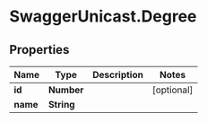 # SwaggerUnicast.Degree

## Properties

Name | Type | Description | Notes
------------ | ------------- | ------------- | -------------
**id** | **Number** |  | [optional] 
**name** | **String** |  | 


